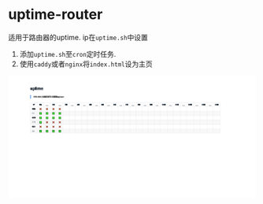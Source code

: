 # uptime-router

适用于路由器的uptime. ip在`uptime.sh`中设置
1. 添加`uptime.sh`至`cron`定时任务.
2. 使用`caddy`或者`nginx`将`index.html`设为主页

![](pic/CopyQ.UmbYLM.png)